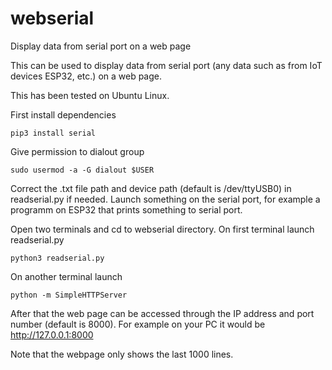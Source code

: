 # webserial
Display data from serial port on a web page


This can be used to display data from serial port (any data such as from IoT devices ESP32, etc.) on a web page.

This has been tested on Ubuntu Linux.

First install dependencies 

`pip3 install serial`

Give permission to dialout group

`sudo usermod -a -G dialout $USER`

Correct the .txt file path and device path (default is /dev/ttyUSB0) in readserial.py if needed. 
Launch something on the serial port, for example a programm on ESP32 that prints something to serial port. 

Open two terminals and cd to webserial directory. On first terminal launch readserial.py

`python3 readserial.py`


On another terminal launch 

`python -m SimpleHTTPServer`

After that the web page can be accessed through the IP address and port number (default is 8000).
For example on your PC it would be http://127.0.0.1:8000

Note that the webpage only shows the last 1000 lines.
